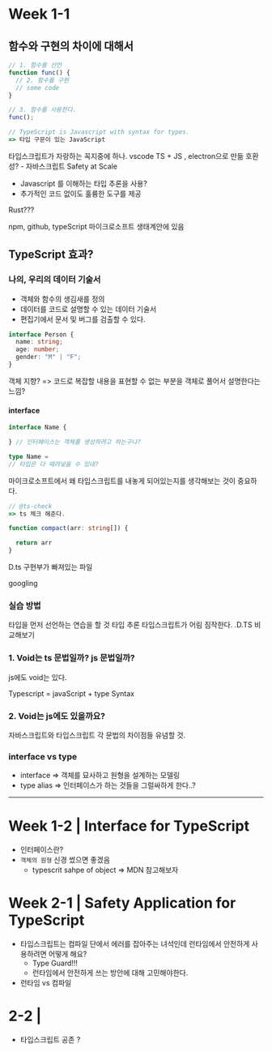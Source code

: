# Week 1-1

## 함수와 구현의 차이에 대해서

```js
// 1. 함수를 선언
function func() {
  // 2. 함수를 구현
  // some code
}

// 3. 함수를 사용한다.
func();
```

```js
// TypeScript is Javascript with syntax for types.
=> 타입 구문이 있는 JavaScript
```

타입스크립트가 자랑하는 꼭지중에 하나.
vscode TS + JS , electron으로 만듦
호환성? - 자바스크립트
Safety at Scale

- Javascript 를 이해하는 타입 추론을 사용?
- 추가적인 코드 없이도 훌륭한 도구를 제공

Rust???

npm, github, typeScript 마이크로소프트 생태계안에 있음

## TypeScript 효과?

### 나의, 우리의 데이터 기술서

- 객체와 함수의 생김새를 정의
- 데이터를 코드로 설명할 수 있는 데이터 기술서
- 편집기에서 문서 및 버그를 검출할 수 있다.

```ts
interface Person {
  name: string;
  age: number;
  gender: "M" | "F";
}
```

객체 지향? => 코드로 복잡할 내용을 표현할 수 없는 부분을 객체로 풀어서 설명한다는 느낌?

#### interface

```ts
interface Name {

} // 인터페이스는 객체를 생성하려고 하는구나?

type Name =
// 타입은 다 때려넣을 수 있네?
```

마이크로소프트에서 왜 타입스크립트를 내놓게 되어있는지를 생각해보는 것이 중요하다.

```ts
// @ts-check
=> ts 체크 해준다.

function compact(arr: string[]) {

  return arr
}

```

D.ts 구현부가 빠져있는 파일

googling

### 실습 방법

타입을 먼저 선언하는 연습을 할 것
타입 추론
타입스크립트가 어림 짐작한다.
.D.TS 비교해보기

### 1. Void는 ts 문법일까? js 문법일까?
js에도 void는 있다.

Typescript = javaScript + type Syntax

### 2. Void는 js에도 있을까요?

자바스크립트와 타입스크립트 각 문법의 차이점들 유념할 것.

### interface vs type
- interface => 객체를 묘사하고 원형을 설계하는 모델링
- type alias => 인터페이스가 하는 것들을 그럴싸하게 한다..?


---

# Week 1-2 | Interface for TypeScript

- 인터페이스란?
- `객체의 원형` 신경 썼으면 좋겠음
  - typescrit sahpe of object => MDN 참고해보자

# Week 2-1 | Safety Application for TypeScript

- 타입스크립트는 컴파일 단에서 에러를 잡아주는 녀석인데 런타임에서 안전하게 사용하려면 어떻게 해요?
  - Type Guard!!!
  - 런타임에서 안전하게 쓰는 방안에 대해 고민해야한다.
- 런타임 vs 컴파일

# 2-2 |

- 타입스크립트 공존 ?
